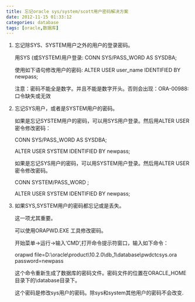 ```yaml
---
title: 忘记oracle sys/system/scott用户密码解决方案
date: 2012-11-15 01:33:12
categories: database
tags: [oracle,数据库]
---
```

1. 忘记除SYS、SYSTEM用户之外的用户的登录密码。

	用SYS (或SYSTEM)用户登录: CONN SYS/PASS\_WORD AS SYSDBA;
	 
	使用如下语句修改用户的密码: ALTER USER user\_name IDENTIFIED BY newpass;
	 
	注意：密码不能全是数字。并且不能是数字开头。否则会出现：ORA-00988: 口令缺失或无效

<!-- more -->

2. 忘记SYS用户，或者是SYSTEM用户的密码。

	如果是忘记SYSTEM用户的密码，可以用SYS用户登录。然后用ALTER USER 密令修改密码：
	 
	CONN SYS/PASS\_WORD AS SYSDBA;
	 
	ALTER USER SYSTEM IDENTIFIED BY newpass;
	 
	 
	如果是忘记SYS用户的密码，可以用SYSTEM用户登录。然后用ALTER USER 密令修改密码。
	 
	CONN SYSTEM/PASS\_WORD ;
	 
	ALTER USER SYSTEM IDENTIFIED BY newpass;

3. 如果SYS,SYSTEM用户的密码都忘记或是丢失。

	这一项尤其重要。
	 
	可以使用ORAPWD.EXE 工具修改密码。
	 
	开始菜单-\>运行-\>输入‘CMD’,打开命令提示符窗口，输入如下命令：
	 
	orapwd file=D:\oracle\product\10.2.0\db\_1\database\pwdctcsys.ora password=newpass


	这个命令重新生成了数据库的密码文件。密码文件的位置在ORACLE\_HOME目录下的\database目录下。

	这个密码是修改sys用户的密码。除sys和system其他用户的密码不会改变.
